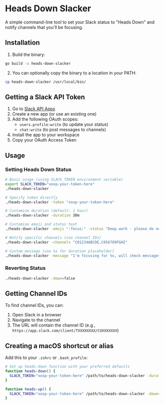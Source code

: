 # Heads Down Slacker

A simple command-line tool to set your Slack status to "Heads Down" and notify channels that you'll be focusing.

## Installation

1. Build the binary:

```bash
go build -o heads-down-slacker
```

2. You can optionally copy the binary to a location in your PATH:

```bash
cp heads-down-slacker /usr/local/bin/
```

## Getting a Slack API Token

1. Go to [Slack API Apps](https://api.slack.com/apps)
2. Create a new app (or use an existing one)
3. Add the following OAuth scopes:
   - `users.profile:write` (to update your status)
   - `chat:write` (to post messages to channels)
4. Install the app to your workspace
5. Copy your OAuth Access Token

## Usage

### Setting Heads Down Status

```bash
# Basic usage (using SLACK_TOKEN environment variable)
export SLACK_TOKEN="xoxp-your-token-here"
./heads-down-slacker

# Specify token directly
./heads-down-slacker -token "xoxp-your-token-here"

# Customize duration (default: 1 hour)
./heads-down-slacker -duration 30m

# Customize emoji and status text
./heads-down-slacker -emoji ":focus:" -status "Deep work - please do not disturb"

# Notify specific channels (use channel IDs)
./heads-down-slacker -channels "C01234ABCDE,C056789FGHI"

# Custom message (use %s for duration placeholder)
./heads-down-slacker -message "I'm focusing for %s, will check messages after that."
```

### Reverting Status

```bash
./heads-down-slacker -down=false
```

## Getting Channel IDs

To find channel IDs, you can:
1. Open Slack in a browser
2. Navigate to the channel
3. The URL will contain the channel ID (e.g., `https://app.slack.com/client/TXXXXXXXX/CXXXXXXXX`)

## Creating a macOS shortcut or alias

Add this to your `.zshrc` or `.bash_profile`:

```bash
# Set up heads-down function with your preferred defaults
function heads-down() {
  SLACK_TOKEN="xoxp-your-token-here" /path/to/heads-down-slacker -duration 1h -channels "YOUR_CHANNEL_IDS"
}

function heads-up() {
  SLACK_TOKEN="xoxp-your-token-here" /path/to/heads-down-slacker -down=false
}
```